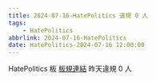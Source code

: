 ```yaml
---
title: 2024-07-16-HatePolitics 違規 0 人
tags:
    - HatePolitics
abbrlink: 2024-07-16-HatePolitics
date: HatePolitics-2024-07-16 12:00:00
---
```

HatePolitics 板 [板規連結](https://www.ptt.cc/bbs/HatePolitics/M.1617115262.A.D60.html)
昨天違規 0 人
